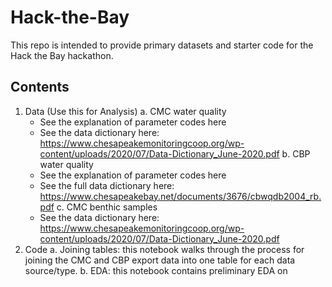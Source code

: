 # Hack-the-Bay
This repo is intended to provide primary datasets and starter code for the Hack the Bay hackathon. 

## Contents
1. Data (Use this for Analysis)
  a. CMC water quality
    - See the explanation of parameter codes here
    - See the data dictionary here: https://www.chesapeakemonitoringcoop.org/wp-content/uploads/2020/07/Data-Dictionary_June-2020.pdf
  b. CBP water quality
    - See the explanation of parameter codes here
    - See the full data dictionary here: https://www.chesapeakebay.net/documents/3676/cbwqdb2004_rb.pdf
  c. CMC benthic samples
    - See the data dictionary here: https://www.chesapeakemonitoringcoop.org/wp-content/uploads/2020/07/Data-Dictionary_June-2020.pdf
2. Code
  a. Joining tables: this notebook walks through the process for joining the CMC and CBP export data into one table for each data source/type.
  b. EDA: this notebook contains preliminary EDA on 
